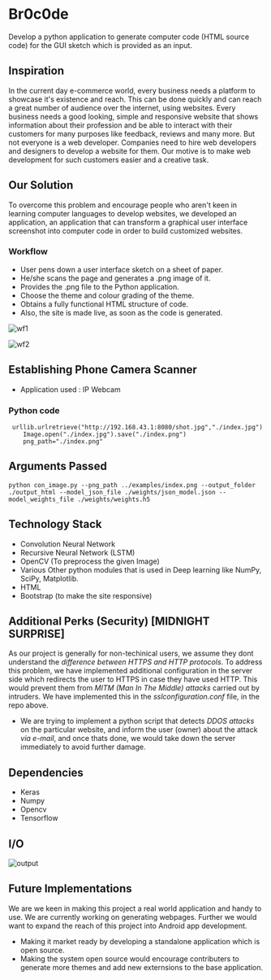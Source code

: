 # Br0c0de
Develop a python application to generate computer code (HTML source code) for the GUI sketch which is provided as an input.

## Inspiration
In the current day e-commerce world, every business needs a platform to showcase it's existence and reach. This can be done quickly and can reach a great number of audience over the internet, using  websites. Every business needs a good looking, simple and responsive website that shows information about their profession and be able to interact with their customers for many purposes like feedback, reviews and many more. But not everyone is a web developer. Companies need to hire web developers and designers to develop a website for them. 
Our motive is to make web development for such customers easier and a creative task.

## Our Solution
To overcome this problem and encourage people who aren't keen in learning computer languages to develop websites, we developed an 	application, an application that can transform a graphical user interface screenshot into computer code in order to build customized websites.

### Workflow
* User pens down a user interface sketch on a sheet of paper.
* He/she scans the page and generates a .png image of it.
* Provides the .png file to the Python application.
* Choose the theme and colour grading of the theme.
* Obtains a fully functional HTML structure of code.
* Also, the site is made live, as soon as the code is generated.

![wf1](https://user-images.githubusercontent.com/39125026/51636053-470ebf80-1f7e-11e9-918a-317b3d4f5ced.jpg)

![wf2](https://user-images.githubusercontent.com/39125026/51651572-7fc88c00-1fb2-11e9-8343-d24bec6d11c6.png)

## Establishing Phone Camera Scanner
* Application used : IP Webcam
### Python code
```
 urllib.urlretrieve("http://192.168.43.1:8080/shot.jpg","./index.jpg")
	Image.open("./index.jpg").save("./index.png")
	png_path="./index.png"
 ```

## Arguments Passed
```
python con_image.py --png_path ../examples/index.png --output_folder ./output_html --model_json_file ./weights/json_model.json --model_weights_file ./weights/weights.h5
```

## Technology Stack
* Convolution Neural Network
* Recursive Neural Network (LSTM)
* OpenCV (To preprocess the given Image)
* Various Other python modules that is used in Deep learning like NumPy, SciPy, Matplotlib.
* HTML
* Bootstrap (to make the site responsive)

## Additional Perks (Security) [MIDNIGHT SURPRISE]
As our project is generally for non-techinical users, we assume they dont understand the *difference between HTTPS and HTTP protocols*. To address this problem, we have implemented additional configuration in the server side which redirects the user to HTTPS in case they have used HTTP. This would prevent them from *MITM (Man In The Middle) attacks* carried out by intruders.
We have implemented this in the *sslconfiguration.conf* file, in the repo above.

* We are trying to implement a python script that detects *DDOS attacks* on the particular website, and inform the user (owner) about the attack *via e-mail*, and once thats done, we would take down the server immediately to avoid further damage.



## Dependencies
* Keras
* Numpy
* Opencv
* Tensorflow

## I/O
![output](https://user-images.githubusercontent.com/39125026/51658021-a398cb80-1fcc-11e9-84b7-b502e184b916.jpg)

## Future Implementations
We are we keen in making this project a real world application and handy to use.
We are currently working on generating webpages. Further we would want to expand the reach of this project into Android app development.
* Making it market ready by developing a standalone application which is open source.
* Making the system open source would encourage contributers to generate more themes and add new externsions to the base application. 





 





